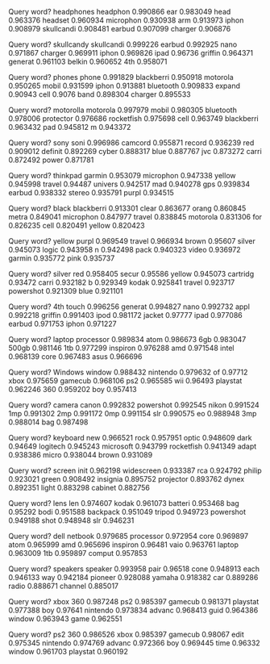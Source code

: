 Query word? headphones
headphon 0.990866
ear 0.983049
head 0.963376
headset 0.960934
microphon 0.930938
arm 0.913973
iphon 0.908979
skullcandi 0.908481
earbud 0.907099
charger 0.906876

Query word? skullcandy
skullcandi 0.999226
earbud 0.992925
nano 0.971867
charger 0.969911
iphon 0.969826
ipad 0.96736
griffin 0.964371
generat 0.961103
belkin 0.960652
4th 0.958071

Query word? phones
phone 0.991829
blackberri 0.950918
motorola 0.950265
mobil 0.931599
iphon 0.913881
bluetooth 0.909833
expand 0.90943
cell 0.9076
band 0.898304
charger 0.895533

Query word? motorolla
motorola 0.997979
mobil 0.980305
bluetooth 0.978006
protector 0.976686
rocketfish 0.975698
cell 0.963749
blackberri 0.963432
pad 0.945812
m 0.943372

Query word? sony
soni 0.996986
camcord 0.955871
record 0.936239
red 0.909012
definit 0.892269
cyber 0.888317
blue 0.887767
jvc 0.873272
carri 0.872492
power 0.871781

Query word? thinkpad
garmin 0.953079
microphon 0.947338
yellow 0.945998
travel 0.94487
univers 0.942517
mad 0.940278
gps 0.939834
earbud 0.938332
stereo 0.935791
purpl 0.934515

Query word? black
blackberri 0.913301
clear 0.863677
orang 0.860845
metra 0.849041
microphon 0.847977
travel 0.838845
motorola 0.831306
for 0.826235
cell 0.820491
yellow 0.820423

Query word? yellow
purpl 0.969549
travel 0.966934
brown 0.95607
silver 0.945073
logic 0.943958
n 0.942498
pack 0.940323
video 0.936972
garmin 0.935772
pink 0.935737

Query word? silver
red 0.958405
secur 0.95586
yellow 0.945073
cartridg 0.93472
carri 0.932182
b 0.929349
kodak 0.925841
travel 0.923717
powershot 0.921309
blue 0.921101

Query word? 4th
touch 0.996256
generat 0.994827
nano 0.992732
appl 0.992218
griffin 0.991403
ipod 0.981172
jacket 0.97777
ipad 0.977086
earbud 0.971753
iphon 0.971227

Query word? laptop
processor 0.989834
atom 0.986673
6gb 0.983047
500gb 0.981146
1tb 0.977299
inspiron 0.976288
amd 0.971548
intel 0.968139
core 0.967483
asus 0.966696


Query word? Windows
window 0.988432
nintendo 0.979632
of 0.97712
xbox 0.975659
gamecub 0.968106
ps2 0.965585
wii 0.96493
playstat 0.962246
360 0.959202
boy 0.957413

Query word? camera
canon 0.992832
powershot 0.992545
nikon 0.991524
1mp 0.991302
2mp 0.991172
0mp 0.991154
slr 0.990575
eo 0.988948
3mp 0.988014
bag 0.987498

Query word? keyboard
new 0.966521
rock 0.957951
optic 0.948609
dark 0.94649
logitech 0.945243
microsoft 0.943799
rocketfish 0.941349
adapt 0.938386
micro 0.938044
brown 0.931089

Query word? screen
init 0.962198
widescreen 0.933387
rca 0.924792
philip 0.923021
green 0.908492
insignia 0.895752
projector 0.893762
dynex 0.892351
light 0.883298
cabinet 0.882756

Query word? lens
len 0.974607
kodak 0.961073
batteri 0.953468
bag 0.95292
bodi 0.951588
backpack 0.951049
tripod 0.949723
powershot 0.949188
shot 0.948948
slr 0.946231

Query word? dell
netbook 0.979685
processor 0.972954
core 0.969897
atom 0.965999
amd 0.965696
inspiron 0.96481
vaio 0.963761
laptop 0.963009
1tb 0.959897
comput 0.957853

Query word? speakers
speaker 0.993958
pair 0.96518
cone 0.948913
each 0.946133
way 0.942184
pioneer 0.928088
yamaha 0.918382
car 0.889286
radio 0.888671
channel 0.885017

Query word? xbox
360 0.987248
ps2 0.985397
gamecub 0.981371
playstat 0.977388
boy 0.97641
nintendo 0.973834
advanc 0.968413
guid 0.964386
window 0.963943
game 0.962551

Query word? ps2
360 0.986526
xbox 0.985397
gamecub 0.98067
edit 0.975345
nintendo 0.974769
advanc 0.972366
boy 0.969445
time 0.96332
window 0.961703
playstat 0.960192
